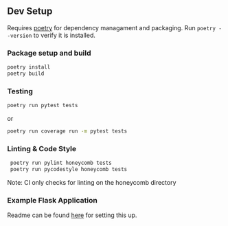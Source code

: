 ## Dev Setup
Requires [poetry](https://python-poetry.org/docs/) for dependency managament and packaging.
Run `poetry --version` to verify it is installed.

### Package setup and build
```bash
poetry install
poetry build
```

### Testing
```bash
poetry run pytest tests
```

or

```bash
poetry run coverage run -m pytest tests
```

### Linting & Code Style
```bash
 poetry run pylint honeycomb tests
 poetry run pycodestyle honeycomb tests
 ```
 Note: CI only checks for linting on the honeycomb directory

 ### Example Flask Application
 Readme can be found [here](examples/hello-world-flask/README) for setting this up.
